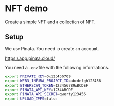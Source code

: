 # NFT demo

Create a simple NFT and a collection of NFT.

## Setup

We use Pinata. You need to create an account.

https://app.pinata.cloud/

You need a `.env` file with the following informations.

```bash
export PRIVATE_KEY=0x123456789
export WEB3_INFURA_PROJECT_ID=abcdefgh123456
export ETHERSCAN_TOKEN=123456789ABCDEF
export PINATA_API_KEY=1234ABCDE
export PINATA_API_SECRET=qwerty123456
export UPLOAD_IPFS=false
```
